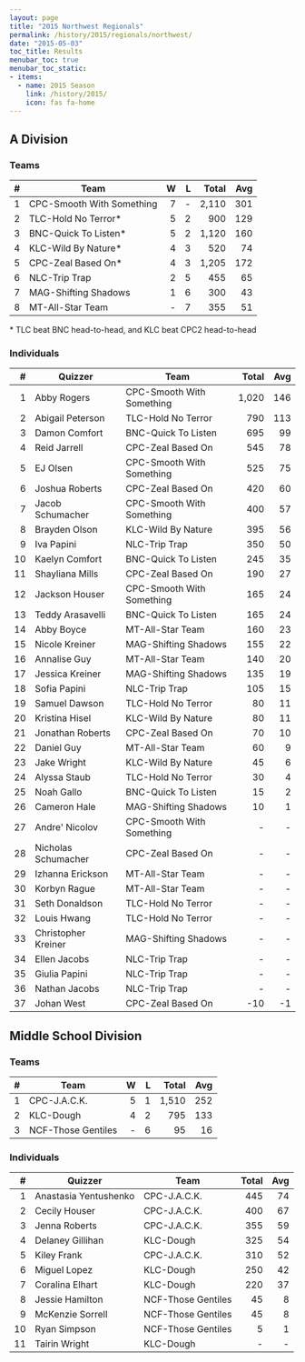 ```yaml
---
layout: page
title: "2015 Northwest Regionals"
permalink: /history/2015/regionals/northwest/
date: "2015-05-03"
toc_title: Results
menubar_toc: true
menubar_toc_static:
- items:
  - name: 2015 Season
    link: /history/2015/
    icon: fas fa-home
---
```


## A Division

### Teams

|    # | Team                      |    W |    L | Total |  Avg |
| ---: | ------------------------- | ---: | ---: | ----: | ---: |
|    1 | CPC-Smooth With Something |    7 |    - | 2,110 |  301 |
|    2 | TLC-Hold No Terror*       |    5 |    2 |   900 |  129 |
|    3 | BNC-Quick To Listen*      |    5 |    2 | 1,120 |  160 |
|    4 | KLC-Wild By Nature*       |    4 |    3 |   520 |   74 |
|    5 | CPC-Zeal Based On*        |    4 |    3 | 1,205 |  172 |
|    6 | NLC-Trip Trap             |    2 |    5 |   455 |   65 |
|    7 | MAG-Shifting Shadows      |    1 |    6 |   300 |   43 |
|    8 | MT-All-Star Team          |    - |    7 |   355 |   51 |

\* TLC beat BNC head-to-head, and KLC beat CPC2 head-to-head

### Individuals

|    # | Quizzer             | Team                      | Total |  Avg |
| ---: | ------------------- | ------------------------- | ----: | ---: |
|    1 | Abby Rogers         | CPC-Smooth With Something | 1,020 |  146 |
|    2 | Abigail Peterson    | TLC-Hold No Terror        |   790 |  113 |
|    3 | Damon Comfort       | BNC-Quick To Listen       |   695 |   99 |
|    4 | Reid Jarrell        | CPC-Zeal Based On         |   545 |   78 |
|    5 | EJ Olsen            | CPC-Smooth With Something |   525 |   75 |
|    6 | Joshua Roberts      | CPC-Zeal Based On         |   420 |   60 |
|    7 | Jacob Schumacher    | CPC-Smooth With Something |   400 |   57 |
|    8 | Brayden Olson       | KLC-Wild By Nature        |   395 |   56 |
|    9 | Iva Papini          | NLC-Trip Trap             |   350 |   50 |
|   10 | Kaelyn Comfort      | BNC-Quick To Listen       |   245 |   35 |
|   11 | Shayliana Mills     | CPC-Zeal Based On         |   190 |   27 |
|   12 | Jackson Houser      | CPC-Smooth With Something |   165 |   24 |
|   13 | Teddy Arasavelli    | BNC-Quick To Listen       |   165 |   24 |
|   14 | Abby Boyce          | MT-All-Star Team          |   160 |   23 |
|   15 | Nicole Kreiner      | MAG-Shifting Shadows      |   155 |   22 |
|   16 | Annalise Guy        | MT-All-Star Team          |   140 |   20 |
|   17 | Jessica Kreiner     | MAG-Shifting Shadows      |   135 |   19 |
|   18 | Sofia Papini        | NLC-Trip Trap             |   105 |   15 |
|   19 | Samuel Dawson       | TLC-Hold No Terror        |    80 |   11 |
|   20 | Kristina Hisel      | KLC-Wild By Nature        |    80 |   11 |
|   21 | Jonathan Roberts    | CPC-Zeal Based On         |    70 |   10 |
|   22 | Daniel Guy          | MT-All-Star Team          |    60 |    9 |
|   23 | Jake Wright         | KLC-Wild By Nature        |    45 |    6 |
|   24 | Alyssa Staub        | TLC-Hold No Terror        |    30 |    4 |
|   25 | Noah Gallo          | BNC-Quick To Listen       |    15 |    2 |
|   26 | Cameron Hale        | MAG-Shifting Shadows      |    10 |    1 |
|   27 | Andre' Nicolov      | CPC-Smooth With Something |     - |    - |
|   28 | Nicholas Schumacher | CPC-Zeal Based On         |     - |    - |
|   29 | Izhanna Erickson    | MT-All-Star Team          |     - |    - |
|   30 | Korbyn Rague        | MT-All-Star Team          |     - |    - |
|   31 | Seth Donaldson      | TLC-Hold No Terror        |     - |    - |
|   32 | Louis Hwang         | TLC-Hold No Terror        |     - |    - |
|   33 | Christopher Kreiner | MAG-Shifting Shadows      |     - |    - |
|   34 | Ellen Jacobs        | NLC-Trip Trap             |     - |    - |
|   35 | Giulia Papini       | NLC-Trip Trap             |     - |    - |
|   36 | Nathan Jacobs       | NLC-Trip Trap             |     - |    - |
|   37 | Johan West          | CPC-Zeal Based On         |   -10 |   -1 |

## Middle School Division

### Teams

|    # | Team               |    W |    L | Total |  Avg |
| ---: | ------------------ | ---: | ---: | ----: | ---: |
|    1 | CPC-J.A.C.K.       |    5 |    1 | 1,510 |  252 |
|    2 | KLC-Dough          |    4 |    2 |   795 |  133 |
|    3 | NCF-Those Gentiles |    - |    6 |    95 |   16 |

### Individuals

|    # | Quizzer               | Team               | Total |  Avg |
| ---: | --------------------- | ------------------ | ----: | ---: |
|    1 | Anastasia Yentushenko | CPC-J.A.C.K.       |   445 |   74 |
|    2 | Cecily Houser         | CPC-J.A.C.K.       |   400 |   67 |
|    3 | Jenna Roberts         | CPC-J.A.C.K.       |   355 |   59 |
|    4 | Delaney Gillihan      | KLC-Dough          |   325 |   54 |
|    5 | Kiley Frank           | CPC-J.A.C.K.       |   310 |   52 |
|    6 | Miguel Lopez          | KLC-Dough          |   250 |   42 |
|    7 | Coralina Elhart       | KLC-Dough          |   220 |   37 |
|    8 | Jessie Hamilton       | NCF-Those Gentiles |    45 |    8 |
|    9 | McKenzie Sorrell      | NCF-Those Gentiles |    45 |    8 |
|   10 | Ryan Simpson          | NCF-Those Gentiles |     5 |    1 |
|   11 | Tairin Wright         | KLC-Dough          |     - |    - |
